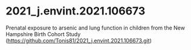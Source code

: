 # 2021_j.envint.2021.106673
Prenatal exposure to arsenic and lung function in children from the New Hampshire Birth Cohort Study (https://github.com/Tonis81/2021_j.envint.2021.106673.git)
